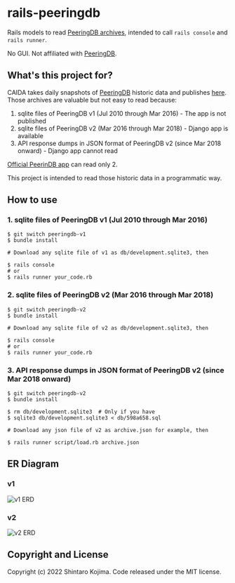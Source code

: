 # rails-peeringdb

Rails models to read [PeeringDB archives](https://www.caida.org/catalog/datasets/peeringdb/), intended to call `rails console` and `rails runner`.

No GUI. Not affiliated with [PeeringDB](https://www.peeringdb.com/).


## What's this project for?

CAIDA takes daily snapshots of [PeeringDB](https://www.peeringdb.com/) historic data and publishes [here](https://www.caida.org/catalog/datasets/peeringdb/).
Those archives are valuable but not easy to read because:

1. sqlite files of PeeringDB v1 (Jul 2010 through Mar 2016) - The app is not published 
2. sqlite files of PeeringDB v2 (Mar 2016 through Mar 2018) - Django app is available
3. API response dumps in JSON format of PeeringDB v2 (since Mar 2018 onward) - Django app cannot read

[Official PeerinDB app](https://github.com/peeringdb/django-peeringdb) can read only 2.

This project is intended to read those historic data in a programmatic way.


## How to use

### 1. sqlite files of PeeringDB v1 (Jul 2010 through Mar 2016)

```shell
$ git switch peeringdb-v1
$ bundle install

# Download any sqlite file of v1 as db/development.sqlite3, then

$ rails console
# or
$ rails runner your_code.rb
```

### 2. sqlite files of PeeringDB v2 (Mar 2016 through Mar 2018)

```shell
$ git switch peeringdb-v2
$ bundle install

# Download any sqlite file of v2 as db/development.sqlite3, then

$ rails console
# or
$ rails runner your_code.rb
```


### 3. API response dumps in JSON format of PeeringDB v2 (since Mar 2018 onward)

```shell
$ git switch peeringdb-v2
$ bundle install

$ rm db/development.sqlite3  # Only if you have
$ sqlite3 db/development.sqlite3 < db/598a658.sql

# Download any json file of v2 as archive.json for example, then

$ rails runner script/load.rb archive.json
```


## ER Diagram

### v1

![v1 ERD](https://raw.githubusercontent.com/wiki/codeout/rails-peeringdb/images/erd-v1.png)

### v2

![v2 ERD](https://raw.githubusercontent.com/wiki/codeout/rails-peeringdb/images/erd-v2.png)

## Copyright and License

Copyright (c) 2022 Shintaro Kojima. Code released under the MIT license.